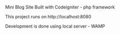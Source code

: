 
Mini Blog Site Built with Codeigniter - php framework

This project runs on http://localhost:8080

Development is done using local server - WAMP




